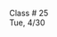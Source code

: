 <div class="lecture1">

<div class="column_date">
<p markdown="block">

Class # 25 <br>
Tue, 4/30



</p>
</div>

<div class="column_materials">
<p markdown="block">



</p>
</div>

<div class="column_assign">
<p markdown="block">




</p>
</div>

</div>
